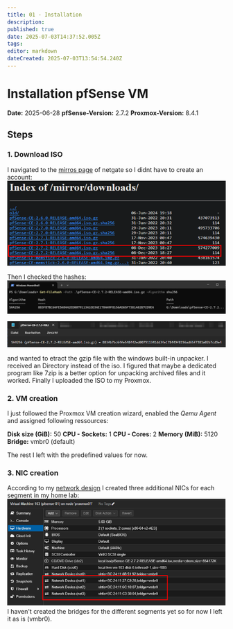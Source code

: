 ```yaml
---
title: 01 - Installation
description: 
published: true
date: 2025-07-03T14:37:52.005Z
tags: 
editor: markdown
dateCreated: 2025-07-03T13:54:54.240Z
---
```


# Installation pfSense VM

**Date:** 2025-06-28
**pfSense-Version:** 2.7.2
**Proxmox-Version:** 8.4.1

## Steps
### 1. Download ISO
I navigated to the [mirros page](https://atxfiles.netgate.com/mirror/downloads/) of netgate  so I didnt have to create an account:
![create_pfsense_vm_1.png](/homelab/server/pfsense/create_pfsense_vm_1.png)

Then I checked the hashes:
![create_pfsense_vm_2.png](/homelab/server/pfsense/create_pfsense_vm_2.png)

![create_pfsense_vm_3.png](/homelab/server/pfsense/create_pfsense_vm_3.png)

and wanted to etract the gzip file with the windows built-in unpacker. I received an Directory instead of the iso. I figured that maybe a dedicated program like 7zip is a better option for unpacking archived files and it worked. Finally I uploaded the ISO to my Proxmox.

### 2. VM creation
I just followed the Proxmox VM creation wizard, enabled the *Qemu Agent* and assigned following ressources:

**Disk size (GiB):** 50
**CPU - Sockets:** 1
**CPU - Cores:** 2
**Memory (MiB):** 5120
**Bridge:** vmbr0 (default)

The rest I left with the predefined values for now.

### 3. NIC creation
According to my [network design](/home-lab/Infrastructure/Network_Designs/Iteration_1) I created three additional NICs for each segment in my home lab:
![create_pfsense_vm_12.png](/homelab/server/pfsense/create_pfsense_vm_12.png)
I haven't created the bridges for the different segments yet so for now I left it as is (vmbr0).
